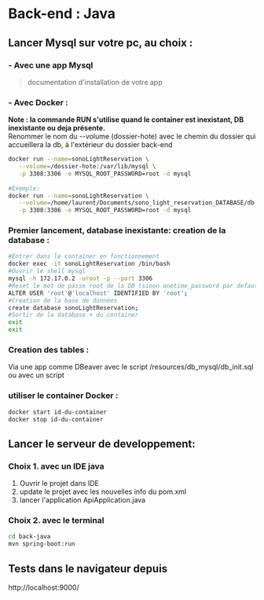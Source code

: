 # Back-end : Java

## Lancer Mysql sur votre pc, au choix :
### - Avec une app Mysql
>documentation d'installation de votre app
### - Avec Docker :

**Note : la commande RUN s'utilise quand le container est inexistant, DB inexistante ou deja présente.**  
Renommer le nom du --volume (dossier-hote) avec le chemin du dossier qui accueillera la db, à l'extérieur du dossier back-end
```sh
docker run --name=sonoLightReservation \
   --volume=/dossier-hote:/var/lib/mysql \
   -p 3308:3306 -e MYSQL_ROOT_PASSWORD=root -d mysql
   
#Exemple:
docker run --name=sonoLightReservation \
   --volume=/home/laurent/Documents/sono_light_reservation_DATABASE/db:/var/lib/mysql \
   -p 3308:3306 -e MYSQL_ROOT_PASSWORD=root -d mysql
```
### Premier lancement, database inexistante: creation de la database :
```sh
#Entrer dans le container en fonctionnement
docker exec -it sonoLightReservation /bin/bash
#Ouvrir le shell mysql
mysql -h 172.17.0.2 -uroot -p --port 3306
#Reset le mot de passe root de la DB (sinon onetime_password par defaut)
ALTER USER 'root'@'localhost' IDENTIFIED BY 'root';
#Creation de la base de données
create database sonoLightReservation;
#Sortir de la database + du container
exit
exit
```
### Creation des tables :
Via une app comme DBeaver avec le script /resources/db_mysql/db_init.sql  
ou avec un script
### utiliser le container Docker :
```sh
docker start id-du-container
docker stop id-du-container
```

## Lancer le serveur de developpement:

### Choix 1. avec un IDE java
1. Ouvrir le projet dans IDE
2. update le projet avec les nouvelles info du pom.xml
3. lancer l'application ApiApplication.java

### Choix 2. avec le terminal
```sh
cd back-java
mvn spring-boot:run
```
## Tests dans le navigateur depuis
http://localhost:9000/
